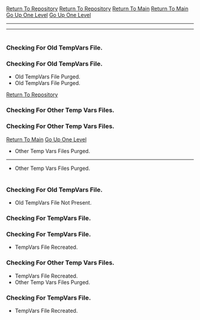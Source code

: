 [Return To Repository](https://github.com/DigitalWarrior/piholeparser/)
[Return To Repository](https://github.com/DigitalWarrior/piholeparser/)
[Return To Main](https://github.com/DigitalWarrior/piholeparser/blob/master/RecentRunLogs/Mainlog.md)
[Return To Main](https://github.com/DigitalWarrior/piholeparser/blob/master/RecentRunLogs/Mainlog.md)
[Go Up One Level](https://github.com/DigitalWarrior/piholeparser/blob/master/RecentRunLogs/TopLevelScripts/10-Running-Initial-Tasks.md)
[Go Up One Level](https://github.com/DigitalWarrior/piholeparser/blob/master/RecentRunLogs/TopLevelScripts/10-Running-Initial-Tasks.md)
____________________________________
____________________________________
# 
# 
### Checking For Old TempVars File.
### Checking For Old TempVars File.
* Old TempVars File Purged.
* Old TempVars File Purged.


[Return To Repository](https://github.com/DigitalWarrior/piholeparser/)
### Checking For Other Temp Vars Files.
### Checking For Other Temp Vars Files.
[Return To Main](https://github.com/DigitalWarrior/piholeparser/blob/master/RecentRunLogs/Mainlog.md)
[Go Up One Level](https://github.com/DigitalWarrior/piholeparser/blob/master/RecentRunLogs/TopLevelScripts/10-Running-Initial-Tasks.md)
* Other Temp Vars Files Purged.
____________________________________
* Other Temp Vars Files Purged.
# 

### Checking For Old TempVars File.

* Old TempVars File Not Present.
### Checking For TempVars File.

### Checking For TempVars File.
* TempVars File Recreated.
### Checking For Other Temp Vars Files.
* TempVars File Recreated.
* Other Temp Vars Files Purged.

### Checking For TempVars File.
* TempVars File Recreated.

